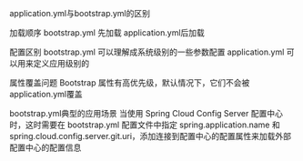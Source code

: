 application.yml与bootstrap.yml的区别

加载顺序
bootstrap.yml 先加载 application.yml后加载

配置区别
bootstrap.yml 可以理解成系统级别的一些参数配置
application.yml 可以用来定义应用级别的

属性覆盖问题
Bootstrap 属性有高优先级，默认情况下，它们不会被application.yml覆盖

bootstrap.yml典型的应用场景
当使用 Spring Cloud Config Server 配置中心时，这时需要在 bootstrap.yml 配置文件中指定 spring.application.name 
和 spring.cloud.config.server.git.uri，添加连接到配置中心的配置属性来加载外部配置中心的配置信息